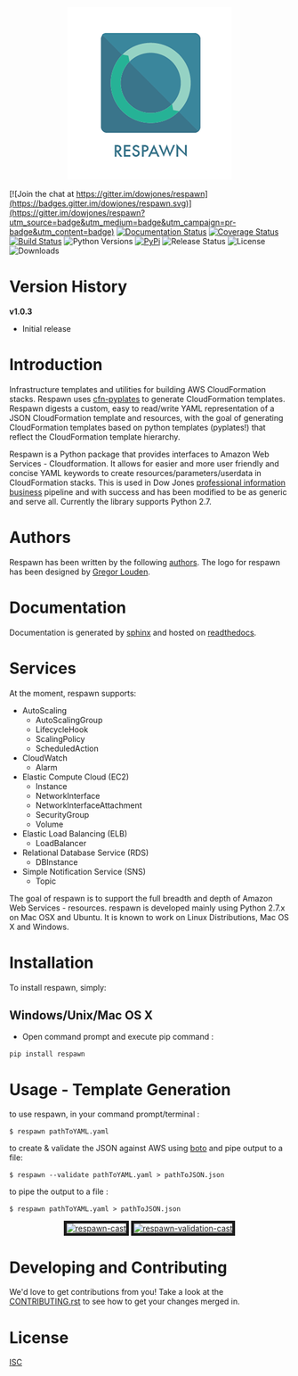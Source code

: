 <a name="logo"/>
<div align="center">
<a href="" target="_blank">
<img src="Logo/PNG/respawn-logo-2.png" alt="respawn Logo" width="295" height="309"></img>
</a>
</div>

[![Join the chat at https://gitter.im/dowjones/respawn](https://badges.gitter.im/dowjones/respawn.svg)](https://gitter.im/dowjones/respawn?utm_source=badge&utm_medium=badge&utm_campaign=pr-badge&utm_content=badge)
[![Documentation Status](https://readthedocs.org/projects/respawn/badge/?version=latest)](http://respawn.readthedocs.org/en/latest/?badge=latest)
[![Coverage Status](https://coveralls.io/repos/dowjones/respawn/badge.svg?branch=master&service=github)](https://coveralls.io/github/dowjones/respawn?branch=master)
[![Build Status](https://travis-ci.org/kuberkaul/respawn.svg?branch=master)](https://travis-ci.org/kuberkaul/respawn)
![Python Versions](https://img.shields.io/pypi/pyversions/respawn.svg)
[![PyPi](https://img.shields.io/pypi/v/respawn.svg)](https://pypi.python.org/pypi/respawn)
![Release Status](https://img.shields.io/pypi/status/respawn.svg)
![License](https://img.shields.io/pypi/l/respawn.svg)
![Downloads](https://img.shields.io/pypi/dm/respawn.svg)

Version History
================

__v1.0.3__

* Initial release

Introduction
============

Infrastructure templates and utilities for building AWS CloudFormation stacks. Respawn uses [cfn-pyplates](https://cfn-pyplates.readthedocs.org/en/latest/) to generate CloudFormation templates. Respawn digests a custom, easy to read/write YAML representation of a JSON CloudFormation template and resources, with the goal of generating CloudFormation templates based on python templates (pyplates!) that reflect the CloudFormation template hierarchy.

Respawn is a Python package that provides interfaces to Amazon Web Services - Cloudformation. It allows for easier and more user friendly and concise YAML keywords to create resources/parameters/userdata in CloudFormation stacks. This is used in Dow Jones [professional information business](http://www.dowjones.com) pipeline and with success and has been modified to be as generic and serve all. Currently the library supports Python 2.7.

Authors
========

Respawn has been written by the following [authors](https://github.com/dowjones/respawn/graphs/contributors).
The logo for respawn has been designed by [Gregor Louden](http://www.gregorlouden.com).

Documentation
=============

Documentation is generated by [sphinx](http://sphinx-doc.org) and hosted on [readthedocs](http://respawn.readthedocs.org/en/latest/).

Services
========

At the moment, respawn supports:

-   AutoScaling
    -   AutoScalingGroup
    -   LifecycleHook
    -   ScalingPolicy
    -   ScheduledAction
-   CloudWatch
    -   Alarm
-   Elastic Compute Cloud (EC2)
    -   Instance
    -   NetworkInterface
    -   NetworkInterfaceAttachment
    -   SecurityGroup
    -   Volume
-   Elastic Load Balancing (ELB)
    -   LoadBalancer
-   Relational Database Service (RDS)
    -   DBInstance
-   Simple Notification Service (SNS)
    -   Topic

The goal of respawn is to support the full breadth and depth of Amazon Web Services - resources. respawn is developed mainly using Python 2.7.x on Mac OSX and Ubuntu. It is known to work on Linux Distributions, Mac OS X and Windows.

Installation
============

To install respawn, simply:

Windows/Unix/Mac OS X
---------------------

-   Open command prompt and execute pip command :

<!-- -->

    pip install respawn

Usage - Template Generation
===========================

to use respawn, in your command prompt/terminal :

    $ respawn pathToYAML.yaml

to create & validate the JSON against AWS using [boto] and pipe output to a file:

    $ respawn --validate pathToYAML.yaml > pathToJSON.json

to pipe the output to a file :

    $ respawn pathToYAML.yaml > pathToJSON.json

  [respawn]: Logo/JPG/respawn-logo-dj-colors.jpg
  [image]: http://djin-jenkins01.dowjones.net:7777/buildStatus/icon?job=respawn
  [cfn-pyplates]: https://github.com/seandst/cfn-pyplates/tree/master/cfn_pyplates
  [boto]: https://github.com/boto/boto
  
  
<div align="center">
<a href="https://asciinema.org/a/a7cbby0s4njzkaq5l5ekzuof9?autoplay=1" target="_blank"><img src="https://asciinema.org/a/a7cbby0s4njzkaq5l5ekzuof9.png" 
alt="respawn-cast" width="350" height="200" border="5" /></a>
<a href="https://asciinema.org/a/2ul6f9ynkk503mqrl1mxend61?autoplay=1" target="_blank"><img src="https://asciinema.org/a/2ul6f9ynkk503mqrl1mxend61.png" 
alt="respawn-validation-cast" width="350" height="200" border="5" /></a>
</div>

Developing and Contributing
============================

We'd love to get contributions from you! Take a look at the [CONTRIBUTING.rst](CONTRIBUTING.rst) to see how to get
your changes merged in.

License
=========

[ISC](LICENSE.md)
